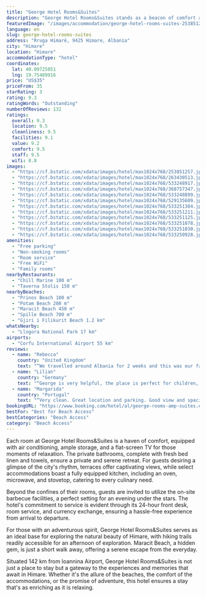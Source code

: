 ```yaml
---
title: "George Hotel Rooms&Suites"
description: "George Hotel Rooms&Suites stands as a beacon of comfort and convenience in the heart of Himare, a mere stone's throw away from the pristine shores of Prinos Beach and the tranquil waters of Potam Beach."
featuredImage: "/images/accommodation/george-hotel-rooms-suites-253851257.jpg"
language: en
slug: george-hotel-rooms-suites
address: "Rruga Himarë, 9425 Himare, Albania"
city: "Himare"
location: "Himare"
accommodationType: "hotel"
coordinates:
  lat: 40.09725851
  lng: 19.75489916
price: "US$35"
priceFrom: 35
starRating: 3
rating: 9.3
ratingWords: "Outstanding"
numberOfReviews: 132
ratings:
  overall: 9.3
  location: 9.5
  cleanliness: 9.5
  facilities: 9.1
  value: 9.2
  comfort: 9.5
  staff: 9.5
  wifi: 8.8
images:
  - "https://cf.bstatic.com/xdata/images/hotel/max1024x768/253851257.jpg?k=0f364d0580da148431e87121fb5048752e7b7acebb59cb379c9a10bfdc0cfe7c&o=&hp=1"
  - "https://cf.bstatic.com/xdata/images/hotel/max1024x768/263430513.jpg?k=e44b5a8132103fb83abbabbc7a971280efb9c3353d124e49fd026f397801a940&o=&hp=1"
  - "https://cf.bstatic.com/xdata/images/hotel/max1024x768/533248917.jpg?k=009a8822bf0397ed6fb6682c48ae3c019173851edc9976761ed229c8379b1896&o=&hp=1"
  - "https://cf.bstatic.com/xdata/images/hotel/max1024x768/368757347.jpg?k=b93c8d24d9eb87bd0b7bf0e95f4091889c39c1734094731888bb1e600bf29ac8&o=&hp=1"
  - "https://cf.bstatic.com/xdata/images/hotel/max1024x768/533248899.jpg?k=a4db89283946ff820a113e4bc6e08f0eaf6695a2cddcec7a5879b941d6e076d0&o=&hp=1"
  - "https://cf.bstatic.com/xdata/images/hotel/max1024x768/529135609.jpg?k=39f730d9443d4134698c33a2599f98707c708800f5dd61f73c270052c26a5bf8&o=&hp=1"
  - "https://cf.bstatic.com/xdata/images/hotel/max1024x768/533251384.jpg?k=512cc6237b10e0dd1bdb6e2af3678da5c26fa3e9f1d38024839f69e82b79f651&o=&hp=1"
  - "https://cf.bstatic.com/xdata/images/hotel/max1024x768/533251211.jpg?k=28c935e86757347d9c45602a50e4379dc283282c27b3a1611743bfd3b89ca39f&o=&hp=1"
  - "https://cf.bstatic.com/xdata/images/hotel/max1024x768/533251125.jpg?k=517acedaf2428aaf68dc1858dc8226192fb6190dcacf652fcde4c837f2afb823&o=&hp=1"
  - "https://cf.bstatic.com/xdata/images/hotel/max1024x768/533251078.jpg?k=0a6bfb6a2b532d7d79aaf4d8f078630f0d182643144a57392073bb69f86c8b7f&o=&hp=1"
  - "https://cf.bstatic.com/xdata/images/hotel/max1024x768/533251030.jpg?k=a3121794e8fe2bdb42df146edc933089ba434c33177271cd05f1e468ecf1a77c&o=&hp=1"
  - "https://cf.bstatic.com/xdata/images/hotel/max1024x768/533250928.jpg?k=3c5f9f73de3c65a87e54caf894e0826ff6be5072e0a5e29be3a6004ea5988316&o=&hp=1"
amenities:
  - "Free parking"
  - "Non-smoking rooms"
  - "Room service"
  - "Free WiFi"
  - "Family rooms"
nearbyRestaurants:
  - "Chill Marine 100 m"
  - "Taverna Stolis 150 m"
nearbyBeaches:
  - "Prinos Beach 100 m"
  - "Potam Beach 200 m"
  - "Maracit Beach 450 m"
  - "Spille Beach 700 m"
  - "Gjiri i Filikurit Beach 1.2 km"
whatsNearby:
  - "Llogora National Park 17 km"
airports:
  - "Corfu International Airport 55 km"
reviews:
  - name: "Rebecca"
    country: "United Kingdom"
    text: "“We travelled around Albania for 2 weeks and this was our favourite property! The location was perfect in the middle of the 3 bays with shaded parking too. Everything inside was perfect including the balcony and the view. The owners were lovely and...”"
  - name: "Lilian"
    country: "Germany"
    text: "“George is very helpful, the place is perfect for children, quite and nice. If you ask for something they are always trying to make it possible, we would be back!”"
  - name: "Margarida"
    country: "Portugal"
    text: "“Very clean. Great location and parking. Good view and spacious room with balcony. The host is very helpful and kind.”"
bookingURL: "https://www.booking.com/hotel/al/george-rooms-amp-suites.en-gb.html?aid=8035640"
bestFor: "Best for Beach Access"
bestCategories: "Beach Access"
category: "Beach Access"
---
```


Each room at George Hotel Rooms&Suites is a haven of comfort, equipped with air conditioning, ample storage, and a flat-screen TV for those moments of relaxation. The private bathrooms, complete with fresh bed linen and towels, ensure a private and serene retreat. For guests desiring a glimpse of the city's rhythm, terraces offer captivating views, while select accommodations boast a fully equipped kitchen, including an oven, microwave, and stovetop, catering to every culinary need.

Beyond the confines of their rooms, guests are invited to utilize the on-site barbecue facilities, a perfect setting for an evening under the stars. The hotel's commitment to service is evident through its 24-hour front desk, room service, and currency exchange, ensuring a hassle-free experience from arrival to departure.

For those with an adventurous spirit, George Hotel Rooms&Suites serves as an ideal base for exploring the natural beauty of Himare, with hiking trails readily accessible for an afternoon of exploration. Maracit Beach, a hidden gem, is just a short walk away, offering a serene escape from the everyday.

Situated 142 km from Ioannina Airport, George Hotel Rooms&Suites is not just a place to stay but a gateway to the experiences and memories that await in Himare. Whether it's the allure of the beaches, the comfort of the accommodations, or the promise of adventure, this hotel ensures a stay that's as enriching as it is relaxing.